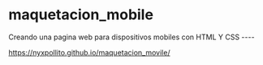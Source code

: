 # maquetacion_mobile
Creando una pagina web para dispositivos mobiles
con HTML Y CSS ----

https://nyxpollito.github.io/maquetacion_movile/
